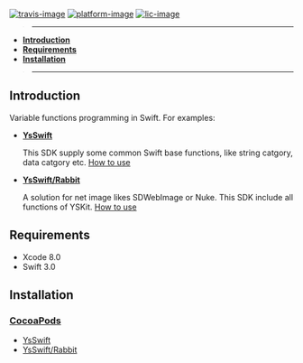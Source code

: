 [![travis-image]][travis-url]
[![platform-image]][iOS-url]
[![lic-image]](LICENSE)

>---
- **[Introduction](#introduction)**
- **[Requirements](#Requirements)**
- **[Installation](#Installation)**

>---
## Introduction
   Variable functions programming in Swift. For examples:
- **[YsSwift](Documentation/Animal.md)**

    This SDK supply some common Swift base functions, like string catgory, data catgory etc. [How to use](Documentation/Animal.md)
- **[YsSwift/Rabbit](Documentation/Rabbit.md)**

    A solution for net image likes SDWebImage or Nuke. This SDK include all functions of YSKit. [How to use](Documentation/Rabbit.md)

## Requirements

* Xcode 8.0
* Swift 3.0

## Installation

### [CocoaPods](https://guides.cocoapods.org/using/using-cocoapods.html)

* [YsSwift](Documentation/Animal.md)
* [YsSwift/Rabbit](Documentation/Rabbit.md)



[iOS-url]: https://developer.apple.com/library/content/navigation/#section=Platforms&topic=iOS

[travis-url]: https://travis-ci.org/gb-6k-house/YsSwift
[lic-image]: https://img.shields.io/dub/l/vibe-d.svg
[platform-image]: https://img.shields.io/badge/platform-iOS-orange.svg
[travis-image]: https://travis-ci.org/gb-6k-house/YsSwift.svg?branch=master
